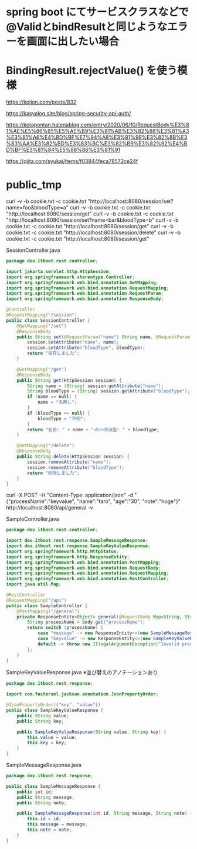 # spring boot にてサービスクラスなどで@ValidとbindResultと同じようなエラーを画面に出したい場合
# BindingResult.rejectValue() を使う模様
https://kojion.com/posts/832


https://kasyalog.site/blog/spring-security-api-auth/

https://kotapontan.hatenablog.com/entry/2020/06/10/RequestBody%E3%81%AE%E5%86%85%E5%AE%B9%E3%81%AB%E3%82%88%E3%81%A3%E3%81%A6%E4%BD%BF%E7%94%A8%E3%81%99%E3%82%8B%E3%83%AA%E3%82%BD%E3%83%BC%E3%82%B9%E3%82%92%E4%BD%BF%E3%81%84%E5%88%86%E3%81%91

https://qiita.com/syukai/items/f03844feca78572ce24f

# public_tmp

curl -v -b cookie.txt -c cookie.txt "http://localhost:8080/session/set?name=foo&bloodType=a"
curl -v -b cookie.txt -c cookie.txt "http://localhost:8080/session/get"
curl -v -b cookie.txt -c cookie.txt "http://localhost:8080/session/set?name=bar&bloodType=b"
curl -v -b cookie.txt -c cookie.txt "http://localhost:8080/session/get"
curl -v -b cookie.txt -c cookie.txt "http://localhost:8080/session/delete"
curl -v -b cookie.txt -c cookie.txt "http://localhost:8080/session/get"


SessionController.java
```Java
package dev.itboot.rest.controller;

import jakarta.servlet.http.HttpSession;
import org.springframework.stereotype.Controller;
import org.springframework.web.bind.annotation.GetMapping;
import org.springframework.web.bind.annotation.RequestMapping;
import org.springframework.web.bind.annotation.RequestParam;
import org.springframework.web.bind.annotation.ResponseBody;

@Controller
@RequestMapping("/session")
public class SessionController {
    @GetMapping("/set")
    @ResponseBody
    public String set(@RequestParam("name") String name, @RequestParam("bloodType") String bloodType, HttpSession session) {
        session.setAttribute("name", name);
        session.setAttribute("bloodType", bloodType);
        return "保存しました";
    }

    @GetMapping("/get")
    @ResponseBody
    public String get(HttpSession session) {
        String name = (String) session.getAttribute("name");
        String bloodType = (String) session.getAttribute("bloodType");
        if (name == null) {
            name = "名無し";
        }
        if (bloodType == null) {
            bloodType = "不明";
        }
        return "名前: " + name + "<br>血液型: " + bloodType;
    }

    @GetMapping("/delete")
    @ResponseBody
    public String delete(HttpSession session) {
        session.removeAttribute("name");
        session.removeAttribute("bloodType");
        return "削除しました";
    }
}
```

curl -X POST -H "Content-Type: application/json" -d "{\"processName\":\"keyvalue\", \"name\":\"taro\", \"age\":\"30\", \"note\":\"hoge\"}" http://localhost:8080/api/general -v

SampleController.java
```Java
package dev.itboot.rest.controller;

import dev.itboot.rest.response.SampleMessageResponse;
import dev.itboot.rest.response.SampleKeyValueResponse;
import org.springframework.http.HttpStatus;
import org.springframework.http.ResponseEntity;
import org.springframework.web.bind.annotation.PostMapping;
import org.springframework.web.bind.annotation.RequestBody;
import org.springframework.web.bind.annotation.RequestMapping;
import org.springframework.web.bind.annotation.RestController;
import java.util.Map;

@RestController
@RequestMapping("/api")
public class SampleController {
    @PostMapping("/general")
    private ResponseEntity<Object> general(@RequestBody Map<String, String> body) {
        String processName = body.get("processName");
        return switch (processName) {
            case "message" -> new ResponseEntity<>(new SampleMessageResponse(1, "hello1", "note1"), HttpStatus.OK);
            case "keyvalue" -> new ResponseEntity<>(new SampleKeyValueResponse("value222", "key222"), HttpStatus.OK);
            default -> throw new IllegalArgumentException("Invalid processName: " + processName);
        };
    }
}
```

SampleKeyValueResponse.java
※並び替えのアノテーションあり
```Java
package dev.itboot.rest.response;

import com.fasterxml.jackson.annotation.JsonPropertyOrder;

@JsonPropertyOrder({"key", "value"})
public class SampleKeyValueResponse {
    public String value;
    public String key;

    public SampleKeyValueResponse(String value, String key) {
        this.value = value;
        this.key = key;
    }
}
```

SampleMessageResponse.java
```Java
package dev.itboot.rest.response;

public class SampleMessageResponse {
    public int id;
    public String message;
    public String note;

    public SampleMessageResponse(int id, String message, String note) {
        this.id = id;
        this.message = message;
        this.note = note;
    }
}
```

